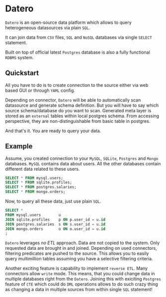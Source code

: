 # Datero

`Datero` is an open-source data platform which allows to query heterogeneous datasources via plain `SQL`.

It can join data from `CSV` files, `SQL` and `NoSQL` databases via single `SELECT` statement.

Built on top of official latest `Postgres` database is also a fully functional `RDBMS` system.


## Quickstart
All you have to do is to create connection to the source either via web based GUI or through `YAML` config.

Depending on connector, `Datero` will be able to automatically scan datasource and generate schema definition.
But you will have to say which source schema/database do you want to scan.
Generated meta layer is stored as an `external` tables within local postgres schema.
From accessing perspective, they are non-distinguishable from basic table in postgres.

And that's it. You are ready to query your data.


## Example
Assume, you created connection to your `MySQL`, `SQLite`, `Postgres` and `Mongo` databases.
`MySQL` contains data about users. All the other databases contain different data related to these users.

```sql title="Individual datasources"
SELECT * FROM mysql.users;
SELECT * FROM sqlite.profiles;
SELECT * FROM postgres.salaries;
SELECT * FROM mongo.orders;
```

Now, to query all these data, just use plain `SQL`.

```sql title="Final query to show the results of the joins from different databases"
SELECT *
FROM mysql.users        u
JOIN sqlite.profiles    p ON p.user_id = u.id
JOIN postgres.salaries  s ON s.user_id = u.id
JOIN mongo.orders       o ON o.user_id = u.id
;
```


`Datero` leverages _no ETL_ approach. Data are not copied to the system.
Only requested data are brought in and joined.
Depending on used connectors, filtering predicates are pushed to the source.
This allows you to easily query multimillion tables assuming you have a selective filtering criteria.

Another exciting feature is capability to implement `reverse ETL`.
Many connectors allow `write` mode. This means, that you could change data in multiple databases right from the `Datero`.
Joining this with exiciting `Postgres` feature of `CTE` which could do `DML` operations allows to do such crazy thing as changing a data in multiple sources from within single `SQL` statement!
